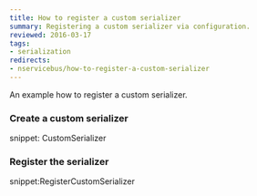 ```yaml
---
title: How to register a custom serializer
summary: Registering a custom serializer via configuration.
reviewed: 2016-03-17
tags:
- serialization
redirects:
- nservicebus/how-to-register-a-custom-serializer
---
```


An example how to register a custom serializer.


### Create a custom serializer

snippet: CustomSerializer


### Register the serializer

snippet:RegisterCustomSerializer